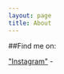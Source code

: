 ```yaml
---
layout: page
title: About
---
```


##Find me on:

["Instagram"](http://instagram.com/alexfello/) - 
